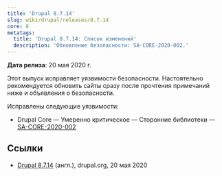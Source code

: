 ```yaml
---
title: 'Drupal 8.7.14'
slug: wiki/drupal/releases/8.7.14
core: 8
metatags:
  title: 'Drupal 8.7.14: Список изменений'
  description: 'Обновление безопасности: SA-CORE-2020-002.'
---
```


**Дата релиза**: 20 мая 2020 г.

Этот выпуск исправляет уязвимости безопасности. Настоятельно рекомендуется обновить сайты сразу после прочтения примечаний ниже и объявления о безопасности.

Исправлены следующие уязвимости:

- Drupal Core — Умеренно критическое — Сторонние библиотеки — [SA-CORE-2020-002](../../../../security/sa-core/2020-002/index.md)

## Ссылки

- [Drupal 8.7.14](https://www.drupal.org/project/drupal/releases/8.7.14) (англ.), drupal.org, 20 мая 2020